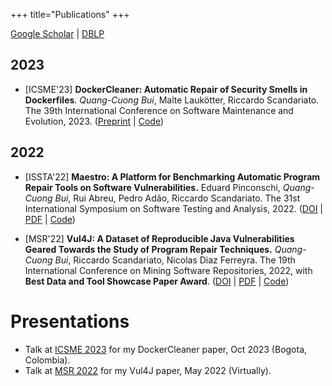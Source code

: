 +++
title="Publications"
+++

[Google Scholar](https://scholar.google.com/citations?user=RgxTMKwAAAAJ) | [DBLP](https://dblp.org/pid/287/6699.html)

## 2023
* <span class="em">[ICSME'23]</span> **DockerCleaner: Automatic Repair of Security Smells in Dockerfiles**.
  *Quang-Cuong Bui*, Malte Laukötter, Riccardo Scandariato.
  The 39th International Conference on Software Maintenance and Evolution, 2023.
  ([Preprint](/papers/icsme23.pdf) | [Code](https://github.com/tuhh-softsec/DockerCleaner))

## 2022
* <span class="em">[ISSTA'22]</span> **Maestro: A Platform for Benchmarking Automatic Program Repair Tools on Software Vulnerabilities.**
Eduard Pinconschi, *Quang-Cuong Bui*, Rui Abreu, Pedro Adão, Riccardo Scandariato.
The 31st International Symposium on Software Testing and Analysis, 2022.
([DOI](https://doi.org/gq4v6c) | [PDF](/papers/issta22.pdf) | [Code](https://github.com/epicosy/nexus))

* <span class="em">[MSR'22]</span> **Vul4J: A Dataset of Reproducible Java Vulnerabilities Geared Towards the Study of Program Repair Techniques.**
*Quang-Cuong Bui*, Riccardo Scandariato, Nicolas Diaz Ferreyra.
The 19th International Conference on Mining Software Repositories, 2022, with **Best Data and Tool Showcase Paper Award**.
([DOI](https://doi.org/kx4q) | [PDF](/papers/msr22.pdf) | [Code](https://github.com/tuhh-softsec/vul4j))

# Presentations
* Talk at [ICSME 2023](https://conf.researchr.org/home/icsme-2023) for my DockerCleaner paper, Oct 2023 (Bogota, Colombia).
* Talk at [MSR 2022](https://www.youtube.com/watch?v=EML84ZSFuvQ) for my Vul4J paper, May 2022 (Virtually).
